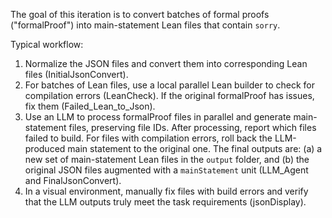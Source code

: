 The goal of this iteration is to convert batches of formal proofs ("formalProof") into main-statement Lean files that contain `sorry`.

Typical workflow:
1. Normalize the JSON files and convert them into corresponding Lean files (InitialJsonConvert).
2. For batches of Lean files, use a local parallel Lean builder to check for compilation errors (LeanCheck). If the original formalProof has issues, fix them (Failed_Lean_to_Json).
3. Use an LLM to process formalProof files in parallel and generate main-statement files, preserving file IDs. After processing, report which files failed to build. For files with compilation errors, roll back the LLM-produced main statement to the original one. The final outputs are: (a) a new set of main-statement Lean files in the `output` folder, and (b) the original JSON files augmented with a `mainStatement` unit (LLM_Agent and FinalJsonConvert).
4. In a visual environment, manually fix files with build errors and verify that the LLM outputs truly meet the task requirements (jsonDisplay).
